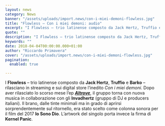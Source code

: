 ```yaml
---
layout: news
category: News
banner: "/assets/uploads/import.news/con-i-miei-demoni-flowless.jpg"
title: "Flowless – Con i miei demoni: audio"
excerpt: "I Flowless – trio latinense composto da Jack Hertz, Truffio e Barko – rilasciano in streaming e sui digital store l’inedito Con i miei demoni. Dopo aver rilasciato lo scorso mese l’ep Altrove, il gruppo torna con nuova musica in collaborazione con gli Invadhertz (gruppo di DJ e producers italiani). Il brano, dalle tinte minimali ma [&hellip"
quote: ""
description: "I Flowless – trio latinense composto da Jack Hertz, Truffio e Barko – rilasciano in streaming e sui digital store l’inedito Con i miei demoni. Dopo aver rilasciato lo scorso mese l’ep Altrove, il gruppo torna con nuova musica in collaborazione con gli Invadhertz (gruppo di DJ e producers italiani). Il brano, dalle tinte minimali ma [&hellip"
keywords: ""
date: 2018-04-04T00:00:00.000+01:00
author: "Riccardo Primavera"
cover: "/assets/uploads/import.news/con-i-miei-demoni-flowless.jpg"
pagination:
  enabled: true

---
```


I **Flowless** – trio latinense composto da **Jack Hertz**, **Truffio** e **Barko** – rilasciano in streaming e sui digital store l’inedito _Con i miei demoni_. Dopo aver rilasciato lo scorso mese l’ep [_**Altrove**_](https://hotmc.com/altrove-e-il-nuovo-ep-dei-flowless/), il gruppo torna con nuova musica in collaborazione con gli **Invadhertz** (gruppo di DJ e producers italiani). Il brano, dalle tinte minimali ma in grado di aprirsi sorprendentemente sul ritornello, era stato scelto come colonna sonora per il film del 2017 **Io Sono Dio**. L’artwork del singolo porta invece la firma di **Kernel Panic**.